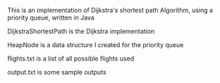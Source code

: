 This is an implementation of Dijkstra's shortest path Algorithm, using a priority queue, written in Java

DijkstraShortestPath is the Dijkstra implementation

HeapNode is a data structure I created for the priority queue

flights.txt is a list of all possible flights used

output.txt is some sample outputs